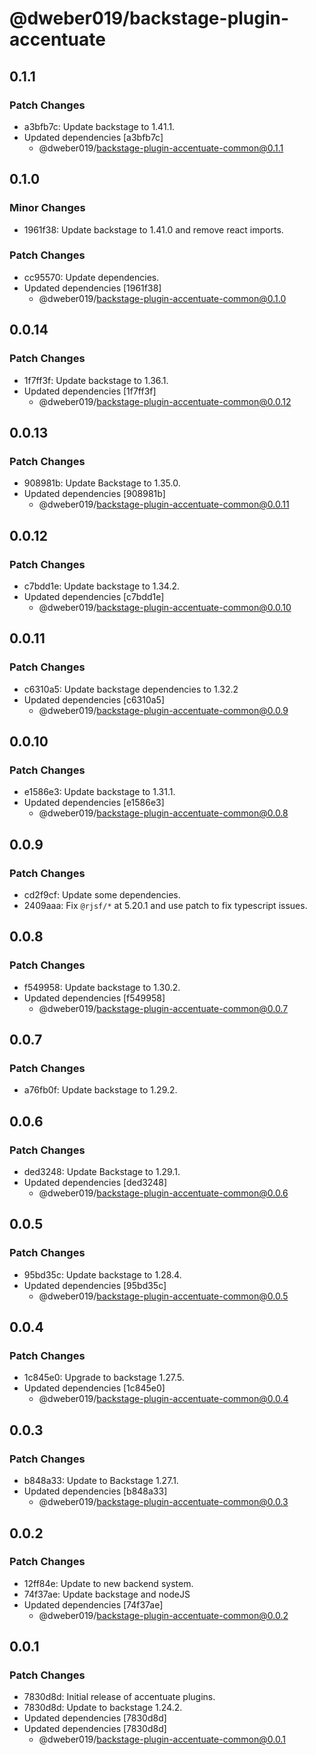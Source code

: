 # @dweber019/backstage-plugin-accentuate

## 0.1.1

### Patch Changes

- a3bfb7c: Update backstage to 1.41.1.
- Updated dependencies [a3bfb7c]
  - @dweber019/backstage-plugin-accentuate-common@0.1.1

## 0.1.0

### Minor Changes

- 1961f38: Update backstage to 1.41.0 and remove react imports.

### Patch Changes

- cc95570: Update dependencies.
- Updated dependencies [1961f38]
  - @dweber019/backstage-plugin-accentuate-common@0.1.0

## 0.0.14

### Patch Changes

- 1f7ff3f: Update backstage to 1.36.1.
- Updated dependencies [1f7ff3f]
  - @dweber019/backstage-plugin-accentuate-common@0.0.12

## 0.0.13

### Patch Changes

- 908981b: Update Backstage to 1.35.0.
- Updated dependencies [908981b]
  - @dweber019/backstage-plugin-accentuate-common@0.0.11

## 0.0.12

### Patch Changes

- c7bdd1e: Update backstage to 1.34.2.
- Updated dependencies [c7bdd1e]
  - @dweber019/backstage-plugin-accentuate-common@0.0.10

## 0.0.11

### Patch Changes

- c6310a5: Update backstage dependencies to 1.32.2
- Updated dependencies [c6310a5]
  - @dweber019/backstage-plugin-accentuate-common@0.0.9

## 0.0.10

### Patch Changes

- e1586e3: Update backstage to 1.31.1.
- Updated dependencies [e1586e3]
  - @dweber019/backstage-plugin-accentuate-common@0.0.8

## 0.0.9

### Patch Changes

- cd2f9cf: Update some dependencies.
- 2409aaa: Fix `@rjsf/*` at 5.20.1 and use patch to fix typescript issues.

## 0.0.8

### Patch Changes

- f549958: Update backstage to 1.30.2.
- Updated dependencies [f549958]
  - @dweber019/backstage-plugin-accentuate-common@0.0.7

## 0.0.7

### Patch Changes

- a76fb0f: Update backstage to 1.29.2.

## 0.0.6

### Patch Changes

- ded3248: Update Backstage to 1.29.1.
- Updated dependencies [ded3248]
  - @dweber019/backstage-plugin-accentuate-common@0.0.6

## 0.0.5

### Patch Changes

- 95bd35c: Update backstage to 1.28.4.
- Updated dependencies [95bd35c]
  - @dweber019/backstage-plugin-accentuate-common@0.0.5

## 0.0.4

### Patch Changes

- 1c845e0: Upgrade to backstage 1.27.5.
- Updated dependencies [1c845e0]
  - @dweber019/backstage-plugin-accentuate-common@0.0.4

## 0.0.3

### Patch Changes

- b848a33: Update to Backstage 1.27.1.
- Updated dependencies [b848a33]
  - @dweber019/backstage-plugin-accentuate-common@0.0.3

## 0.0.2

### Patch Changes

- 12ff84e: Update to new backend system.
- 74f37ae: Update backstage and nodeJS
- Updated dependencies [74f37ae]
  - @dweber019/backstage-plugin-accentuate-common@0.0.2

## 0.0.1

### Patch Changes

- 7830d8d: Initial release of accentuate plugins.
- 7830d8d: Update to backstage 1.24.2.
- Updated dependencies [7830d8d]
- Updated dependencies [7830d8d]
  - @dweber019/backstage-plugin-accentuate-common@0.0.1
